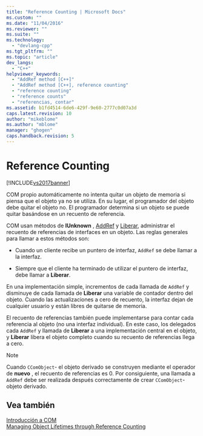 ```yaml
---
title: "Reference Counting | Microsoft Docs"
ms.custom: ""
ms.date: "11/04/2016"
ms.reviewer: ""
ms.suite: ""
ms.technology: 
  - "devlang-cpp"
ms.tgt_pltfrm: ""
ms.topic: "article"
dev_langs: 
  - "C++"
helpviewer_keywords: 
  - "AddRef method [C++]"
  - "AddRef method [C++], reference counting"
  - "reference counting"
  - "reference counts"
  - "referencias, contar"
ms.assetid: b1fd4514-6de6-429f-9e60-2777c0d07a3d
caps.latest.revision: 10
author: "mikeblome"
ms.author: "mblome"
manager: "ghogen"
caps.handback.revision: 5
---
```

# Reference Counting
[!INCLUDE[vs2017banner](../assembler/inline/includes/vs2017banner.md)]

COM propio automáticamente no intenta quitar un objeto de memoria si piensa que el objeto ya no se utiliza.  En su lugar, el programador del objeto debe quitar el objeto no.  El programador determina si un objeto se puede quitar basándose en un recuento de referencia.  
  
 COM usan métodos de **IUnknown** , [AddRef](http://msdn.microsoft.com/library/windows/desktop/ms691379) y [Liberar](http://msdn.microsoft.com/library/windows/desktop/ms682317), administrar el recuento de referencias de interfaces en un objeto.  Las reglas generales para llamar a estos métodos son:  
  
-   Cuando un cliente recibe un puntero de interfaz, `AddRef` se debe llamar a la interfaz.  
  
-   Siempre que el cliente ha terminado de utilizar el puntero de interfaz, debe llamar a **Liberar**.  
  
 En una implementación simple, incrementos de cada llamada de `AddRef` y disminuye de cada llamada de **Liberar** una variable de contador dentro del objeto.  Cuando las actualizaciones a cero de recuento, la interfaz dejan de cualquier usuario y están libres de quitarse de memoria.  
  
 El recuento de referencias también puede implementarse para contar cada referencia al objeto \(no una interfaz individual\).  En este caso, los delegados cada `AddRef` y llamada de **Liberar** a una implementación central en el objeto, y **Liberar** libera el objeto completo cuando su recuento de referencias llega a cero.  
  
> [!NOTE]
>  Cuando `CComObject`\- el objeto derivado se construyen mediante el operador de **nuevo** , el recuento de referencias es 0.  Por consiguiente, una llamada a `AddRef` debe ser realizada después correctamente de crear `CComObject`\- objeto derivado.  
  
## Vea también  
 [Introducción a COM](../atl/introduction-to-com.md)   
 [Managing Object Lifetimes through Reference Counting](http://msdn.microsoft.com/library/windows/desktop/ms687260)